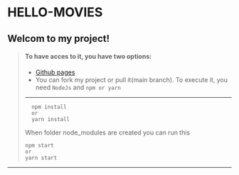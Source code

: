 # HELLO-MOVIES

## Welcom to my project!

> #### To have acces to it, you have two options:
> * [Github pages](https://renerugaba.github.io/hello-movies/)
> * You can fork my project or pull it(main branch). To execute it, you need `NodeJs` and `npm or yarn`
> ---
> ```cli
>   npm install
>   or
>   yarn install
> ```
> When folder node_modules are created you can run this
> ```cli
> npm start
> or
> yarn start
> ```

---


